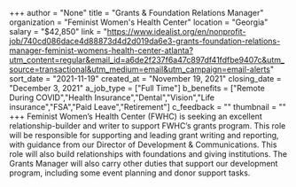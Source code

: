 +++
author = "None"
title = "Grants & Foundation Relations Manager"
organization = "Feminist Women's Health Center"
location = "Georgia"
salary = "$42,850"
link = "https://www.idealist.org/en/nonprofit-job/740cd086dace4d88873d4d2d019da6e3-grants-foundation-relations-manager-feminist-womens-health-center-atlanta?utm_content=regular&email_id=a6de2f237f6a47c897df41fdfbe9407c&utm_source=transactional&utm_medium=email&utm_campaign=email-alerts"
sort_date = "2021-11-19"
created_at = "November 19, 2021"
closing_date = "December 3, 2021"
a_job_type = ["Full Time"]
b_benefits = ["Remote During COVID","Health Insurance","Dental","Vision","Life insurance","FSA","Paid Leave","Retirement"]
c_feedback = ""
thumbnail = ""
+++
Feminist Women’s Health Center (FWHC) is seeking an excellent relationship-builder and writer to support FWHC’s grants program. This role will be responsible for supporting and leading grant writing and reporting, with guidance from our Director of Development & Communications. This role will also build relationships with foundations and giving institutions. The Grants Manager will also carry other duties that support our development program, including some event planning and donor support tasks.